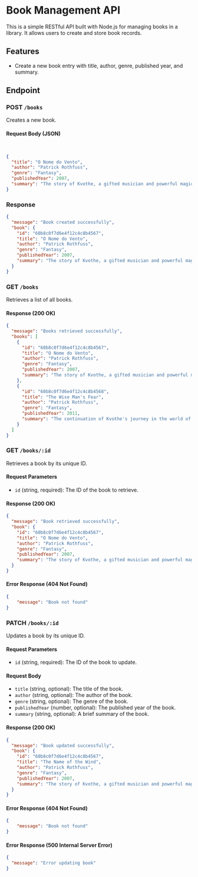 
# Book Management API

This is a simple RESTful API built with Node.js for managing books in a library. It allows users to create and store book records.

## Features

- Create a new book entry with title, author, genre, published year, and summary.

## Endpoint

### POST `/books`

Creates a new book.

#### Request Body (JSON)

```json


{
  "title": "O Nome do Vento",
  "author": "Patrick Rothfuss",
  "genre": "Fantasy",
  "publishedYear": 2007,
  "summary": "The story of Kvothe, a gifted musician and powerful magician."
}
```

### Response

```json
{
  "message": "Book created successfully",
  "book": {
    "id": "60b8c0f7d6e4f12c4c8b4567",
    "title": "O Nome do Vento",
    "author": "Patrick Rothfuss",
    "genre": "Fantasy",
    "publishedYear": 2007,
    "summary": "The story of Kvothe, a gifted musician and powerful magician."
  }
}
```

### GET `/books`

Retrieves a list of all books.

#### Response (200 OK)

```json
{
  "message": "Books retrieved successfully",
  "books": [
    {
      "id": "60b8c0f7d6e4f12c4c8b4567",
      "title": "O Nome do Vento",
      "author": "Patrick Rothfuss",
      "genre": "Fantasy",
      "publishedYear": 2007,
      "summary": "The story of Kvothe, a gifted musician and powerful magician."
    },
    {
      "id": "60b8c0f7d6e4f12c4c8b4568",
      "title": "The Wise Man's Fear",
      "author": "Patrick Rothfuss",
      "genre": "Fantasy",
      "publishedYear": 2011,
      "summary": "The continuation of Kvothe's journey in the world of magic and power."
    }
  ]
}
```

### GET `/books/:id`

Retrieves a book by its unique ID.

#### Request Parameters

- `id` (string, required): The ID of the book to retrieve.

#### Response (200 OK)

```json
{
  "message": "Book retrieved successfully",
  "book": {
    "id": "60b8c0f7d6e4f12c4c8b4567",
    "title": "O Nome do Vento",
    "author": "Patrick Rothfuss",
    "genre": "Fantasy",
    "publishedYear": 2007,
    "summary": "The story of Kvothe, a gifted musician and powerful magician."
  }
}
```

#### Error Response (404 Not Found)


```json
{
    "message": "Book not found"
}
```

### PATCH `/books/:id`

Updates a book by its unique ID.

#### Request Parameters

- `id` (string, required): The ID of the book to update.

#### Request Body

- `title` (string, optional): The title of the book.
- `author` (string, optional): The author of the book.
- `genre` (string, optional): The genre of the book.
- `publishedYear` (number, optional): The published year of the book.
- `summary` (string, optional): A brief summary of the book.

#### Response (200 OK)

```json
{
  "message": "Book updated successfully",
  "book": {
    "id": "60b8c0f7d6e4f12c4c8b4567",
    "title": "The Name of the Wind",
    "author": "Patrick Rothfuss",
    "genre": "Fantasy",
    "publishedYear": 2007,
    "summary": "The story of Kvothe, a gifted musician and powerful magician."
  }
}
```

#### Error Response (404 Not Found)


```json
{
    "message": "Book not found"
}
```

#### Error Response (500 Internal Server Error)

```json
{
  "message": "Error updating book"
}

```


